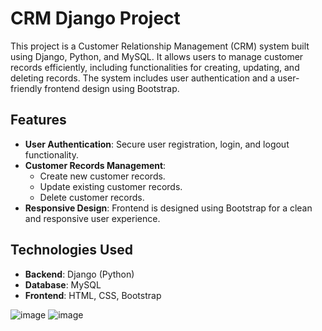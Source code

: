 # CRM Django Project

This project is a Customer Relationship Management (CRM) system built using Django, Python, and MySQL. It allows users to manage customer records efficiently, including functionalities for creating, updating, and deleting records. The system includes user authentication and a user-friendly frontend design using Bootstrap.


## Features

- **User Authentication**: Secure user registration, login, and logout functionality.
- **Customer Records Management**:
  - Create new customer records.
  - Update existing customer records.
  - Delete customer records.
- **Responsive Design**: Frontend is designed using Bootstrap for a clean and responsive user experience.


## Technologies Used

- **Backend**: Django (Python)
- **Database**: MySQL
- **Frontend**: HTML, CSS, Bootstrap

![image](https://github.com/user-attachments/assets/7e7b4b7e-dad9-4a63-a8a5-b09c70a3a885)
![image](https://github.com/user-attachments/assets/a1c4bf07-2638-4feb-9e5d-d4733b285bcc)
